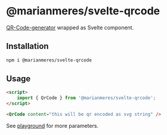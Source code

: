 # @marianmeres/svelte-qrcode

[QR-Code-generator](https://github.com/nayuki/QR-Code-generator) wrapped as Svelte component.

## Installation

```sh
npm i @marianmeres/svelte-qrcode
```

## Usage
```html
<script>
    import { QrCode } from '@marianmeres/svelte-qrcode';
</script>

<QrCode content="this will be qr encoded as svg string" />
```

See [playground](https://qrcode.meres.sk) for more parameters.